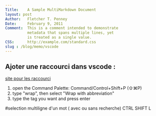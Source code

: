 ```yaml
---
Title:    A Sample MultiMarkdown Document 
layout: post 
Author:   Fletcher T. Penney  
Date:     February 9, 2011  
Comment:  This is a comment intended to demonstrate  
          metadata that spans multiple lines, yet  
          is treated as a single value.  
CSS:      http://example.com/standard.css
slug : /blog/memo/vscode
---
```


## Ajoter une raccourci dans vscode : 
[site pour les raccourci](https://www.blog.niums.com/vscode-extensions-et-raccourcies-a-connaitre/ "lien")
1. open the Command Palette: Command/Control+Shift+P (⇧⌘P)
2. type "wrap", then select "Wrap with abbreviation"
3. type the tag you want and press enter


#selection multiligne d'un mot ( avec ou sans recherche)
CTRL SHIFT L
